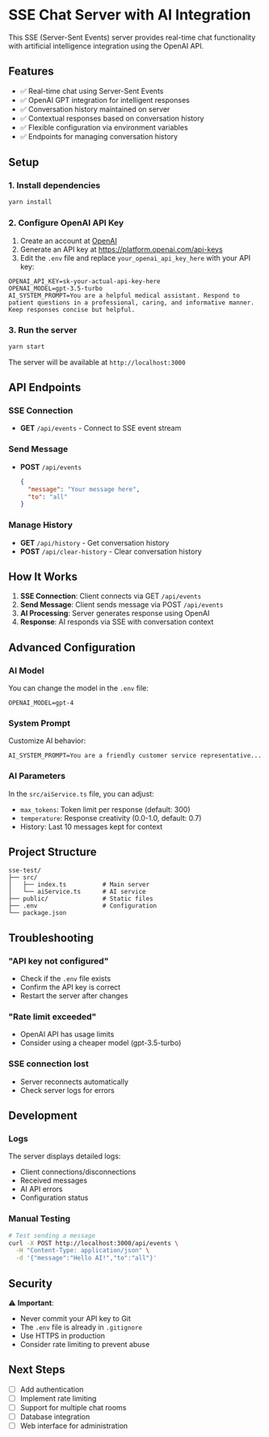 # SSE Chat Server with AI Integration

This SSE (Server-Sent Events) server provides real-time chat functionality with artificial intelligence integration using the OpenAI API.

## Features

- ✅ Real-time chat using Server-Sent Events
- ✅ OpenAI GPT integration for intelligent responses
- ✅ Conversation history maintained on server
- ✅ Contextual responses based on conversation history
- ✅ Flexible configuration via environment variables
- ✅ Endpoints for managing conversation history

## Setup

### 1. Install dependencies

```bash
yarn install
```

### 2. Configure OpenAI API Key

1. Create an account at [OpenAI](https://platform.openai.com/)
2. Generate an API key at https://platform.openai.com/api-keys
3. Edit the `.env` file and replace `your_openai_api_key_here` with your API key:

```env
OPENAI_API_KEY=sk-your-actual-api-key-here
OPENAI_MODEL=gpt-3.5-turbo
AI_SYSTEM_PROMPT=You are a helpful medical assistant. Respond to patient questions in a professional, caring, and informative manner. Keep responses concise but helpful.
```

### 3. Run the server

```bash
yarn start
```

The server will be available at `http://localhost:3000`

## API Endpoints

### SSE Connection
- **GET** `/api/events` - Connect to SSE event stream

### Send Message
- **POST** `/api/events`
  ```json
  {
    "message": "Your message here",
    "to": "all"
  }
  ```

### Manage History
- **GET** `/api/history` - Get conversation history
- **POST** `/api/clear-history` - Clear conversation history

## How It Works

1. **SSE Connection**: Client connects via GET `/api/events`
2. **Send Message**: Client sends message via POST `/api/events`
3. **AI Processing**: Server generates response using OpenAI
4. **Response**: AI responds via SSE with conversation context

## Advanced Configuration

### AI Model
You can change the model in the `.env` file:
```env
OPENAI_MODEL=gpt-4
```

### System Prompt
Customize AI behavior:
```env
AI_SYSTEM_PROMPT=You are a friendly customer service representative...
```

### AI Parameters
In the `src/aiService.ts` file, you can adjust:
- `max_tokens`: Token limit per response (default: 300)
- `temperature`: Response creativity (0.0-1.0, default: 0.7)
- History: Last 10 messages kept for context

## Project Structure

```
sse-test/
├── src/
│   ├── index.ts          # Main server
│   └── aiService.ts      # AI service
├── public/               # Static files
├── .env                  # Configuration
└── package.json
```

## Troubleshooting

### "API key not configured"
- Check if the `.env` file exists
- Confirm the API key is correct
- Restart the server after changes

### "Rate limit exceeded"
- OpenAI API has usage limits
- Consider using a cheaper model (gpt-3.5-turbo)

### SSE connection lost
- Server reconnects automatically
- Check server logs for errors

## Development

### Logs
The server displays detailed logs:
- Client connections/disconnections
- Received messages
- AI API errors
- Configuration status

### Manual Testing
```bash
# Test sending a message
curl -X POST http://localhost:3000/api/events \
  -H "Content-Type: application/json" \
  -d '{"message":"Hello AI!","to":"all"}'
```

## Security

⚠️ **Important**: 
- Never commit your API key to Git
- The `.env` file is already in `.gitignore`
- Use HTTPS in production
- Consider rate limiting to prevent abuse

## Next Steps

- [ ] Add authentication
- [ ] Implement rate limiting
- [ ] Support for multiple chat rooms
- [ ] Database integration
- [ ] Web interface for administration